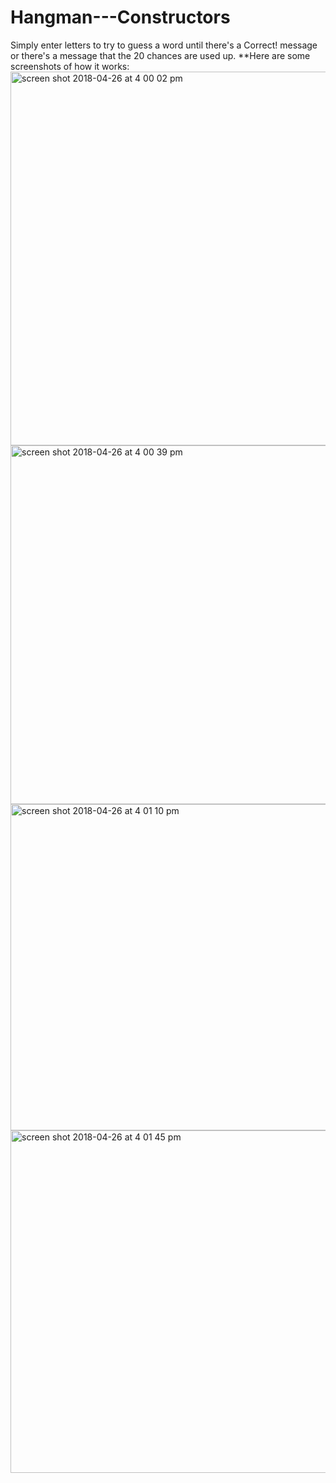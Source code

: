 # Hangman---Constructors
Simply enter letters to try to guess a word until there's a Correct! message or there's a message that the 20 chances are used up.
**Here are some screenshots of how it works:
<img width="598" alt="screen shot 2018-04-26 at 4 00 02 pm" src="https://user-images.githubusercontent.com/32180705/39329169-88c99ca4-496b-11e8-8186-78bcd385ea44.png">
<img width="574" alt="screen shot 2018-04-26 at 4 00 39 pm" src="https://user-images.githubusercontent.com/32180705/39329186-93659cb2-496b-11e8-80c1-5762fa88e825.png">
<img width="522" alt="screen shot 2018-04-26 at 4 01 10 pm" src="https://user-images.githubusercontent.com/32180705/39329202-97ce2c60-496b-11e8-82ef-8dc0a07ff3c0.png">
<img width="548" alt="screen shot 2018-04-26 at 4 01 45 pm" src="https://user-images.githubusercontent.com/32180705/39329208-9c0c33f8-496b-11e8-8d0a-2ce597a8630b.png">
